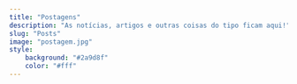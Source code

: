 ```yaml
---
title: "Postagens"
description: "As notícias, artigos e outras coisas do tipo ficam aqui!"
slug: "Posts"
image: "postagem.jpg"
style:
    background: "#2a9d8f"
    color: "#fff"
---
```

